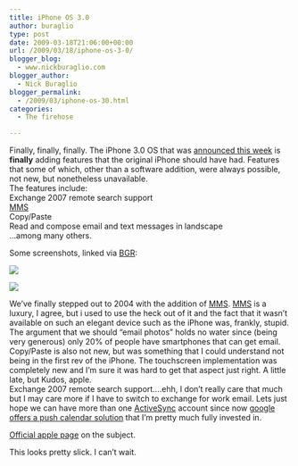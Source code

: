 ```yaml
---
title: iPhone OS 3.0
author: buraglio
type: post
date: 2009-03-18T21:06:00+00:00
url: /2009/03/18/iphone-os-3-0/
blogger_blog:
  - www.nickburaglio.com
blogger_author:
  - Nick Buraglio
blogger_permalink:
  - /2009/03/iphone-os-30.html
categories:
  - The firehose

---
```

Finally, finally, finally. The iPhone 3.0 OS that was [announced this week][1] is **finally** adding features that the original iPhone should have had. Features that some of which, other than a software addition, were always possible, not new, but nonetheless unavailable.   
The features include:  
Exchange 2007 remote search support  
[MMS][2]  
Copy/Paste   
Read and compose email and text messages in landscape  
&#8230;among many others.

Some screenshots, linked via [BGR][3]:

![][4]

![][5]

We&#8217;ve finally stepped out to 2004 with the addition of [MMS][2]. [MMS][2] is a luxury, I agree, but i used to use the heck out of it and the fact that it wasn&#8217;t available on such an elegant device such as the iPhone was, frankly, stupid. The argument that we should &#8220;email photos&#8221; holds no water since (being very generous) only 20% of people have smartphones that can get email.   
Copy/Paste is also not new, but was something that I could understand not being in the first rev of the iPhone. The touchscreen implementation was completely new and I&#8217;m sure it was hard to get that aspect just right. A little late, but Kudos, apple.   
Exchange 2007 remote search support&#8230;.ehh, I don&#8217;t really care that much but I may care more if I have to switch to exchange for work email. Lets just hope we can have more than one [ActiveSync][6] account since now [google offers a push calendar solution][7] that I&#8217;m pretty much fully invested in. 

[Official apple page][8] on the subject. 

This looks pretty slick. I can&#8217;t wait.

 [1]: http://www.boygeniusreport.com/2009/03/17/iphone-os-30-screenshot-walkthrough/
 [2]: http://en.wikipedia.org/wiki/Multimedia_Messaging_Service
 [3]: http://www.boygeniusreport.com/
 [4]: http://www.boygeniusreport.com/wp-content/gallery/00-single/normal_iPhone3-10.jpg
 [5]: http://www.boygeniusreport.com/wp-content/gallery/00-single/normal_iPhone3-9.jpg
 [6]: http://en.wikipedia.org/wiki/ActiveSync
 [7]: http://www.google.com/mobile/apple/
 [8]: http://www.apple.com/iphone/preview-iphone-os/